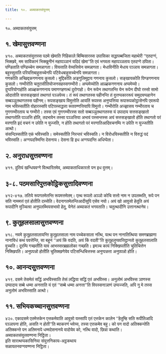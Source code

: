 ```yaml
---
title: १०. अब्याकतसंयुत्तम्

---
```

१०. अब्याकतसंयुत्तम्  


## १. खेमासुत्तवण्णना

४१०. अब्याकतसंयुत्तस्स पठमे खेमाति गिहिकाले बिम्बिसारस्स उपासिका सद्धापब्बजिता महाथेरी ‘‘एतदग्गं, भिक्खवे, मम साविकानं भिक्खुनीनं महापञ्ञानं यदिदं खेमा’’ति एवं भगवता महापञ्ञताय एतदग्गे ठपिता। पण्डिताति पण्डिच्चेन समन्नागता। वियत्ताति वेय्यत्तियेन समन्नागता। मेधाविनीति मेधाय पञ्ञाय समन्नागता। बहुस्सुताति परियत्तिबाहुसच्चेनपि पटिवेधबाहुसच्चेनपि समन्नागता।  
गणकोति अच्छिद्दकगणनाय कुसलो। मुद्दिकोति अङ्गुलिमुद्दाय गणनाय कुसलो। सङ्खायकोति पिण्डगणनाय कुसलो। गम्भीरोति चतुरासीतियोजनसहस्सगम्भीरो। अप्पमेय्योति आळ्हकगणनाय अप्पमेय्यो। दुप्परियोगाहोति आळ्हकगणनाय पमाणगहणत्थं दुरोगाहो। येन रूपेन तथागतन्ति येन रूपेन दीघो रस्सो सामो ओदातोति सत्तसङ्खातं तथागतं पञ्ञपेय्य। तं रूपं तथागतस्स पहीनन्ति तं वुत्तप्पकाररूपं समुदयप्पहानेन सब्बञ्ञुतथागतस्स पहीनम्। रूपसङ्खाय विमुत्तोति आयतिं रूपस्स अनुप्पत्तिया रूपारूपकोट्ठासेनपि एवरूपो नाम भविस्सतीति वोहारस्सपि पटिपस्सद्धत्ता रूपपण्णत्तियापि विमुत्तो। गम्भीरोति अज्झासय गम्भीरताय च गुणगम्भीरताय च गम्भीरो। तस्स एवं गुणगम्भीरस्स सतो सब्बञ्ञुतथागतस्स यं उपादाय सत्तसङ्खातो तथागतोति पञ्ञत्ति होति, तदभावेन तस्सा पञ्ञत्तिया अभावं पस्सन्तस्स अयं सत्तसङ्खातो होति तथागतो परं मरणाति इदं वचनं न उपेति न युज्जति, न होति तथागतो परं मरणातिआदिवचनम्पि न उपेति न युज्जतीति अत्थो।  
संसन्दिस्सतीति एकं भविस्सति। समेस्सतीति निरन्तरं भविस्सति। न विरोधयिस्सतीति न विरुद्धं पदं भविस्सति। अग्गपदस्मिन्ति देसनाय। देसना हि इध अग्गपदन्ति अधिप्पेता।  


## २. अनुराधसुत्तवण्णना

४११. दुतियं खन्धियवग्गे वित्थारितमेव, अब्याकताधिकारतो पन इध वुत्तम्।  


## ३-८. पठमसारिपुत्तकोट्ठिकसुत्तादिवण्णना

४१२-४१७. ततिये रूपगतमेतन्ति रूपमत्तमेतम्। एत्थ रूपतो अञ्ञो कोचि सत्तो नाम न उपलब्भति, रूपे पन सति नाममत्तं एतं होतीति दस्सेति। वेदनागतमेतन्तिआदीसुपि एसेव नयो। अयं खो आवुसो हेतूति अयं रूपादीनि मुञ्चित्वा अनुपलब्भियसभावो हेतु, येनेतं अब्याकतं भगवताति। चतुत्थादीनि उत्तानत्थानेव।  


## ९. कुतूहलसालासुत्तवण्णना

४१८. नवमे कुतूहलसालायन्ति कुतूहलसाला नाम पच्चेकसाला नत्थि, यत्थ पन नानातित्थिया समणब्राह्मणा नानाविधं कथं पवत्तेन्ति, सा बहूनं ‘‘अयं किं वदति, अयं किं वदती’’ति कुतूहलुप्पवत्तिट्ठानतो कुतूहलसालाति वुच्चति। दूरम्पि गच्छतीति याव आभस्सरब्रह्मलोका गच्छति। इमञ्च कायं निक्खिपतीति चुतिचित्तेन निक्खिपति। अनुपपन्नो होतीति चुतिक्खणेयेव पटिसन्धिचित्तस्स अनुप्पन्नत्ता अनुपपन्नो होति।  


## १०. आनन्दसुत्तवण्णना

४१९. दसमे तेसमेतं सद्धिं अभविस्साति तेसं लद्धिया सद्धिं एतं अभविस्स। अनुलोमं अभविस्स ञाणस्स उप्पादाय सब्बे धम्मा अनत्ताति यं एतं ‘‘सब्बे धम्मा अनत्ता’’ति विपस्सनाञाणं उप्पज्जति, अपि नु मे तस्स अनुलोमं अभविस्साति अत्थो।  


## ११. सभियकच्चानसुत्तवण्णना

४२०. एकादसमे एतमेत्तकेन एत्तकमेवाति आवुसो यस्सापि एतं एत्तकेन कालेन ‘‘हेतुम्हि सति रूपीतिआदि पञ्ञापना होति, असति न होती’’ति ब्याकरणं भवेय्य, तस्स एत्तकमेव बहु। को पन वादो अतिक्कन्तेति अतिक्कन्ते पन अतिमनापे धम्मदेसनानये वादोयेव को, नत्थि वादो, छिन्ना कथाति।  
अब्याकतसंयुत्तवण्णना निट्ठिता।  
इति सारत्थप्पकासिनिया संयुत्तनिकाय-अट्ठकथाय  
सळायतनवग्गवण्णना निट्ठिता।  